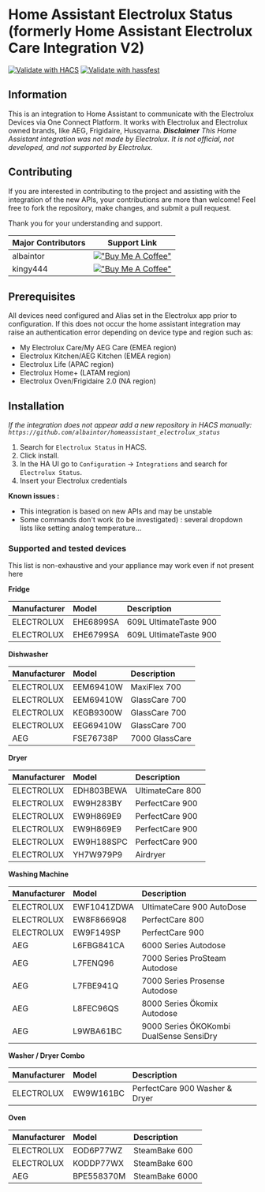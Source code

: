 # Home Assistant Electrolux Status (formerly Home Assistant Electrolux Care Integration V2)

[![Validate with HACS](https://github.com/albaintor/homeassistant_electrolux_status/actions/workflows/hacs.yml/badge.svg)](https://github.com/albaintor/homeassistant_electrolux_status/actions/workflows/hacs.yml)
[![Validate with hassfest](https://github.com/albaintor/homeassistant_electrolux_status/actions/workflows/hassfest.yml/badge.svg)](https://github.com/albaintor/homeassistant_electrolux_status/actions/workflows/hassfest.yml)

## Information
This is an integration to Home Assistant to communicate with the Electrolux Devices via One Connect Platform. It works with Electrolux and Electrolux owned brands, like AEG, Frigidaire, Husqvarna.
***Disclaimer*** *This Home Assistant integration was not made by Electrolux. It is not official, not developed, and not supported by Electrolux.*

## Contributing
If you are interested in contributing to the project and assisting with the integration of the new APIs, your contributions are more than welcome! Feel free to fork the repository, make changes, and submit a pull request.

Thank you for your understanding and support.

| Major Contributors | Support Link |
|-------------|--------------|
| albaintor   | [!["Buy Me A Coffee"](https://www.buymeacoffee.com/assets/img/custom_images/orange_img.png)](https://www.buymeacoffee.com/albaintor) |
| kingy444    | [!["Buy Me A Coffee"](https://www.buymeacoffee.com/assets/img/custom_images/orange_img.png)](https://www.buymeacoffee.com/kingy444) |

## Prerequisites
All devices need configured and Alias set in the Electrolux app prior to configuration.
If this does not occur the home assistant integration may raise an authentication error depending on device type and region such as:
- My Electrolux Care/My AEG Care (EMEA region)
- Electrolux Kitchen/AEG Kitchen (EMEA region)
- Electrolux Life (APAC region)
- Electrolux Home+ (LATAM region)
- Electrolux Oven/Frigidaire 2.0 (NA region)

## Installation
*If the integration does not appear add a new repository in HACS manually: `https://github.com/albaintor/homeassistant_electrolux_status`*
1. Search for `Electrolux Status` in HACS. 
2. Click install.
3. In the HA UI go to `Configuration` -> `Integrations` and search for `Electrolux Status`.
4. Insert your Electrolux credentials

**Known issues :**
- This integration is based on new APIs and may be unstable 
- Some commands don't work (to be investigated) : several dropdown lists like setting analog temperature...

### Supported and tested devices

This list is non-exhaustive and your appliance may work even if not present here

**Fridge**

| Manufacturer | Model | Description |
| :----------- | :---- | :---------- |
| ELECTROLUX | EHE6899SA | 609L UltimateTaste 900 |
| ELECTROLUX | EHE6799SA | 609L UltimateTaste 900 |

**Dishwasher**

| Manufacturer | Model | Description |
| :----------- | :---- | :---------- |
| ELECTROLUX | EEM69410W | MaxiFlex 700|
| ELECTROLUX | EEM69410W | GlassCare 700 |
| ELECTROLUX | KEGB9300W | GlassCare 700 |
| ELECTROLUX | EEG69410W | GlassCare 700 |
| AEG | FSE76738P | 7000 GlassCare |

**Dryer**

| Manufacturer | Model | Description |
| :----------- | :---- | :---------- |
| ELECTROLUX | EDH803BEWA | UltimateCare 800 |
| ELECTROLUX | EW9H283BY | PerfectCare 900 |
| ELECTROLUX | EW9H869E9 | PerfectCare 900 |
| ELECTROLUX | EW9H869E9 | PerfectCare 900 |
| ELECTROLUX | EW9H188SPC | PerfectCare 900 |
| ELECTROLUX | YH7W979P9 | Airdryer |

**Washing Machine**

| Manufacturer | Model | Description |
| :----------- | :---- | :---------- |
| ELECTROLUX | EWF1041ZDWA | UltimateCare 900 AutoDose |
| ELECTROLUX | EW8F8669Q8 | PerfectCare 800 |
| ELECTROLUX | EW9F149SP | PerfectCare 900 |
| AEG | L6FBG841CA | 6000 Series Autodose |
| AEG | L7FENQ96 | 7000 Series ProSteam Autodose |
| AEG | L7FBE941Q | 7000 Series Prosense Autodose |
| AEG | L8FEC96QS | 8000 Series Ökomix Autodose |
| AEG | L9WBA61BC | 9000 Series ÖKOKombi DualSense SensiDry |

**Washer / Dryer Combo**

| Manufacturer | Model | Description |
| :----------- | :---- | :---------- |
| ELECTROLUX | EW9W161BC | PerfectCare 900 Washer & Dryer |

**Oven**

| Manufacturer | Model | Description |
| :----------- | :---- | :---------- |
| ELECTROLUX | EOD6P77WZ | SteamBake 600 |
| ELECTROLUX | KODDP77WX | SteamBake 600 |
| AEG | BPE558370M | SteamBake 6000 |
